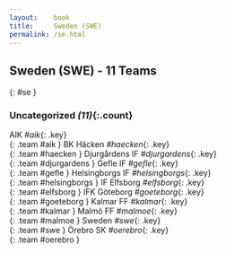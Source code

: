 ```yaml
---
layout:    book
title:     Sweden (SWE)
permalink: /se.html
---
```


## Sweden (SWE) - 11 Teams
{: #se }





### Uncategorized _(11)_{:.count}

AIK _#aik_{: .key} <br>
{: .team #aik }
BK Häcken _#haecken_{: .key} <br>
{: .team #haecken }
Djurgårdens IF _#djurgardens_{: .key} <br>
{: .team #djurgardens }
Gefle IF _#gefle_{: .key} <br>
{: .team #gefle }
Helsingborgs IF _#helsingborgs_{: .key} <br>
{: .team #helsingborgs }
IF Elfsborg _#elfsborg_{: .key} <br>
{: .team #elfsborg }
IFK Göteborg _#goeteborg_{: .key} <br>
{: .team #goeteborg }
Kalmar FF _#kalmar_{: .key} <br>
{: .team #kalmar }
Malmö FF _#malmoe_{: .key} <br>
{: .team #malmoe }
Sweden _#swe_{: .key} <br>
{: .team #swe }
Örebro SK _#oerebro_{: .key} <br>
{: .team #oerebro }


 
